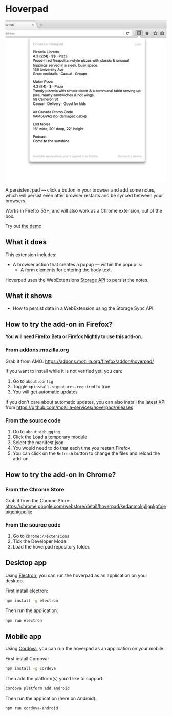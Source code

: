 # Hoverpad

![Hoverpad](hoverpad.png)

A persistent pad — click a button in your browser and add some notes,
which will persist even after browser restarts and be synced between
your browsers.

Works in Firefox 53+, and will also work as a Chrome extension, out of
the box.

Try out [the demo](https://mozilla-services.github.io/hoverpad/)

## What it does

This extension includes:

* A browser action that creates a popup — within the popup is:
    * A form elements for entering the body text.

Hoverpad uses the WebExtensions
[Storage API](https://developer.mozilla.org/Add-ons/WebExtensions/API/storage)
to persist the notes.

## What it shows

* How to persist data in a WebExtension using the Storage Sync API.

## How to try the add-on in Firefox?

**You will need Firefox Beta or Firefox Nightly to use this add-on.**

### From addons.mozilla.org

Grab it from AMO: https://addons.mozilla.org/firefox/addon/hoverpad/

If you want to install while it is not verified yet, you can:

1. Go to `about:config`
2. Toggle `xpinstall.signatures.required` to true
3. You will get automatic updates

If you don't care about automatic updates, you can also install the latest XPI from https://github.com/mozilla-services/hoverpad/releases

### From the source code

1. Go to `about:debugging`
2. Click the Load a temporary module
3. Select the manifest.json
4. You would need to do that each time you restart Firefox.
5. You can click on the `Refresh` button to change the files and reload the add-on.

## How to try the add-on in Chrome?


### From the Chrome Store

Grab it from the Chrome Store: https://chrome.google.com/webstore/detail/hoverpad/kedanmokpljgpkgfojeoigehigpoljie

### From the source code

1. Go to `chrome://extensions`
2. Tick the Developer Mode
3. Load the hoverpad repository folder.

## Desktop app

Using [Electron](http://electron.atom.io/), you can run the hoverpad as an
application on your desktop.

First install electron:

```sh
npm install -g electron
```

Then run the application:

```sh
npm run electron
```

## Mobile app

Using [Cordova](https://cordova.apache.org/), you can run the hoverpad as an application on your mobile.

First install Cordova:

```sh
npm install -g cordova
```

Then add the platform(s) you'd like to support:

```sh
cordova platform add android
```

Then run the application (here on Android):

```sh
npm run cordova-android
```
